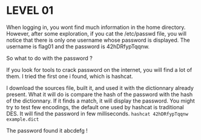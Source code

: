 # LEVEL 01

When logging in, you wont find much information in the home directory. However, after some exploration, if you cat the /etc/passwd file, you will notice that there is only one username whose password is displayed. The username is flag01 and the password is 42hDRfypTqqnw.

So what to do with the password ?

If you look for tools to crack password on the internet, you will find a lot of them. I tried the first one i found, which is hashcat.

I download the sources file, built it, and used it with the dictionnary already present. What it will do is compare the hash of the password with the hash of the dictionnary. If it finds a match, it will display the password. You might try to test few encodings, the default one used by hashcat is traditional DES. It will find the password in few milliseconds.
`hashcat 42hDRfypTqqnw example.dict`

The password found it abcdefg !
